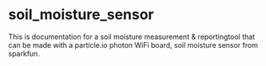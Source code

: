 # soil_moisture_sensor

This is documentation for a soil moisture measurement & reportingtool that can be made with a particle.io photon WiFi board, soil moisture sensor from sparkfun.
